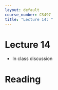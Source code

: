 ```yaml
---
layout: default
course_number: CS497
title: "Lecture 14: "
---
```


# Lecture 14

- In class discussion

# Reading 
